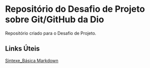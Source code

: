 # Repositório do Desafio de Projeto sobre Git/GitHub da Dio
Repositório criado para o Desafio de Projeto.

## Links Úteis
[Sintexe_Básica Markdown](https://www.markdownguide.org/basic-syntax/)
